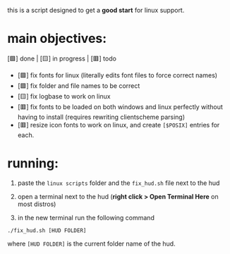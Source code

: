 this is a script designed to get a **good start** for linux support.

# main objectives:
[🟩] done | [🟨] in progress | [🟥] todo
- [🟩] fix fonts for linux (literally edits font files to force correct names)
- [🟩] fix folder and file names to be correct
- [🟨] fix logbase to work on linux
- [🟥] fix fonts to be loaded on both windows and linux perfectly without having to install (requires rewriting clientscheme parsing)
- [🟥] resize icon fonts to work on linux, and create `[$POSIX]` entries for each.

# running:

1. paste the `linux scripts` folder and the `fix_hud.sh` file next to the hud

2. open a terminal next to the hud (**right click > Open Terminal Here** on most distros)

3. in the new terminal run the following command
```
./fix_hud.sh [HUD FOLDER]
```
where `[HUD FOLDER]` is the current folder name of the hud.
